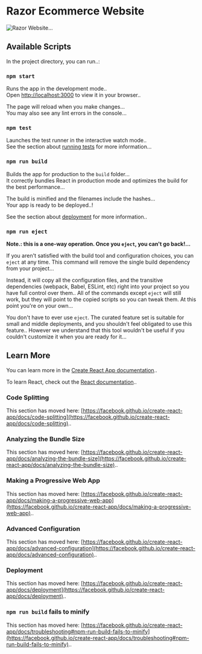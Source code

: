 # Razor Ecommerce Website

<img src="https://res.cloudinary.com/chuksmbanaso/image/upload/v1644267958/media/Screenshot_21_ufuirr.png" title="Razor Site" alt="Razor Website">...

## Available Scripts

In the project directory, you can run..:

### `npm start`

Runs the app in the development mode..\
Open [http://localhost:3000](http://localhost:3000) to view it in your browser..

The page will reload when you make changes...\
You may also see any lint errors in the console...

### `npm test`

Launches the test runner in the interactive watch mode..\
See the section about [running tests](https://facebook.github.io/create-react-app/docs/running-tests) for more information...

### `npm run build`

Builds the app for production to the `build` folder...\
It correctly bundles React in production mode and optimizes the build for the best performance...

The build is minified and the filenames include the hashes...\
Your app is ready to be deployed..!

See the section about [deployment](https://facebook.github.io/create-react-app/docs/deployment) for more information..

### `npm run eject`

**Note.: this is a one-way operation. Once you `eject`, you can't go back!...**

If you aren't satisfied with the build tool and configuration choices, you can `eject` at any time. This command will remove the single build dependency from your project...

Instead, it will copy all the configuration files, and the transitive dependencies (webpack, Babel, ESLint, etc) right into your project so you have full control over them.. All of the commands except `eject` will still work, but they will point to the copied scripts so you can tweak them. At this point you're on your own...

You don't have to ever use `eject`. The curated feature set is suitable for small and middle deployments, and you shouldn't feel obligated to use this feature.. However we understand that this tool wouldn't be useful if you couldn't customize it when you are ready for it...

## Learn More

You can learn more in the [Create React App documentation](https://facebook.github.io/create-react-app/docs/getting-started)..

To learn React, check out the [React documentation](https://reactjs.org/)..

### Code Splitting

This section has moved here: [https://facebook.github.io/create-react-app/docs/code-splitting](https://facebook.github.io/create-react-app/docs/code-splitting)..

### Analyzing the Bundle Size

This section has moved here: [https://facebook.github.io/create-react-app/docs/analyzing-the-bundle-size](https://facebook.github.io/create-react-app/docs/analyzing-the-bundle-size)..

### Making a Progressive Web App

This section has moved here: [https://facebook.github.io/create-react-app/docs/making-a-progressive-web-app](https://facebook.github.io/create-react-app/docs/making-a-progressive-web-app)..

### Advanced Configuration

This section has moved here: [https://facebook.github.io/create-react-app/docs/advanced-configuration](https://facebook.github.io/create-react-app/docs/advanced-configuration)..

### Deployment

This section has moved here: [https://facebook.github.io/create-react-app/docs/deployment](https://facebook.github.io/create-react-app/docs/deployment)..

### `npm run build` fails to minify

This section has moved here: [https://facebook.github.io/create-react-app/docs/troubleshooting#npm-run-build-fails-to-minify](https://facebook.github.io/create-react-app/docs/troubleshooting#npm-run-build-fails-to-minify)..
